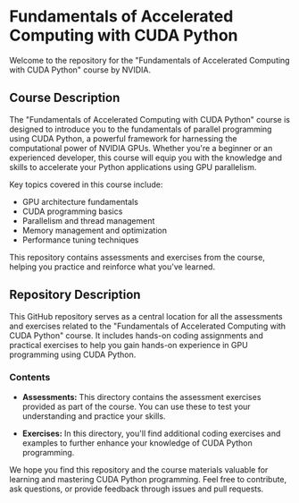 # Fundamentals of Accelerated Computing with CUDA Python

Welcome to the repository for the "Fundamentals of Accelerated Computing with CUDA Python" course by NVIDIA.

## Course Description
The "Fundamentals of Accelerated Computing with CUDA Python" course is designed to introduce you to the fundamentals of parallel programming using CUDA Python, a powerful framework for harnessing the computational power of NVIDIA GPUs. Whether you're a beginner or an experienced developer, this course will equip you with the knowledge and skills to accelerate your Python applications using GPU parallelism.

Key topics covered in this course include:
- GPU architecture fundamentals
- CUDA programming basics
- Parallelism and thread management
- Memory management and optimization
- Performance tuning techniques

This repository contains assessments and exercises from the course, helping you practice and reinforce what you've learned.

## Repository Description
This GitHub repository serves as a central location for all the assessments and exercises related to the "Fundamentals of Accelerated Computing with CUDA Python" course. It includes hands-on coding assignments and practical exercises to help you gain hands-on experience in GPU programming using CUDA Python.

### Contents
- **Assessments:** This directory contains the assessment exercises provided as part of the course. You can use these to test your understanding and practice your skills.

- **Exercises:** In this directory, you'll find additional coding exercises and examples to further enhance your knowledge of CUDA Python programming.

We hope you find this repository and the course materials valuable for learning and mastering CUDA Python programming. Feel free to contribute, ask questions, or provide feedback through issues and pull requests.

